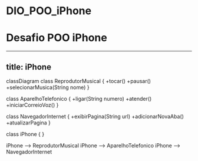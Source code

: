 # DIO_POO_iPhone

# Desafio POO iPhone

---
title: iPhone
---

classDiagram
class ReprodutorMusical {
+tocar()
+pausar()
+selecionarMusica(String nome)
}

class AparelhoTelefonico {
    +ligar(String numero)
    +atender()
    +iniciarCorreioVoz()
}

class NavegadorInternet {
    +exibirPagina(String url)
    +adicionarNovaAba()
    +atualizarPagina
}

class iPhone {
}

iPhone --> ReprodutorMusical
iPhone --> AparelhoTelefonico
iPhone --> NavegadorInternet
